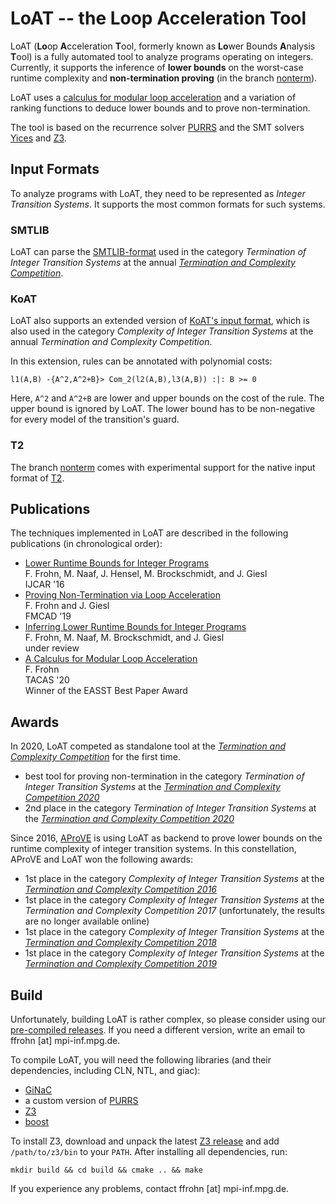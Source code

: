 # LoAT -- the Loop Acceleration Tool

LoAT (**Lo**op **A**cceleration **T**ool, formerly known as **Lo**wer Bounds **A**nalysis **T**ool) is a fully automated tool to analyze programs operating on integers.
Currently, it supports the inference of **lower bounds** on the worst-case runtime complexity and **non-termination proving** (in the branch [nonterm](https://github.com/aprove-developers/LoAT/tree/nonterm)).

LoAT uses a [calculus for modular loop acceleration](https://doi.org/10.1007/978-3-030-45190-5_4) and a variation of ranking functions to deduce lower bounds and to prove non-termination.

The tool is based on the recurrence solver [PURRS](http://www.cs.unipr.it/purrs/) and the SMT solvers [Yices](https://yices.csl.sri.com/) and [Z3](https://github.com/Z3Prover/z3/).

## Input Formats

To analyze programs with LoAT, they need to be represented as *Integer Transition Systems*.
It supports the most common formats for such systems.

### SMTLIB

LoAT can parse the [SMTLIB-format](https://www.microsoft.com/en-us/research/wp-content/uploads/2016/02/SMTPushdownPrograms.pdf) used in the category *Termination of Integer Transition Systems* at the annual [*Termination and Complexity Competition*](http://termination-portal.org/wiki/Termination_Competition).

### KoAT

LoAT also supports an extended version of [KoAT's input format](http://aprove.informatik.rwth-aachen.de/eval/IntegerComplexity/), which is also used in the category *Complexity of Integer Transition Systems* at the annual *Termination and Complexity Competition*.

In this extension, rules can be annotated with polynomial costs:
```
l1(A,B) -{A^2,A^2+B}> Com_2(l2(A,B),l3(A,B)) :|: B >= 0
```
Here, `A^2` and `A^2+B` are lower and upper bounds on the cost of the rule.
The upper bound is ignored by LoAT.
The lower bound has to be non-negative for every model of the transition's guard.

### T2

The branch [nonterm](https://github.com/aprove-developers/LoAT/tree/nonterm) comes with experimental support for the native input format of [T2](https://github.com/mmjb/T2).

## Publications

The techniques implemented in LoAT are described in the following publications (in chronological order):

* [Lower Runtime Bounds for Integer Programs](http://aprove.informatik.rwth-aachen.de/eval/integerLower/compl-paper.pdf)\
  F. Frohn, M. Naaf, J. Hensel, M. Brockschmidt, and J. Giesl\
  IJCAR '16
* [Proving Non-Termination via Loop Acceleration](https://arxiv.org/abs/1905.11187)\
  F. Frohn and J. Giesl\
  FMCAD '19
* [Inferring Lower Runtime Bounds for Integer Programs](https://arxiv.org/abs/1911.01077)\
  F. Frohn, M. Naaf, M. Brockschmidt, and J. Giesl\
  under review
* [A Calculus for Modular Loop Acceleration](https://doi.org/10.1007/978-3-030-45190-5_4)\
  F. Frohn\
  TACAS '20\
  Winner of the EASST Best Paper Award

## Awards

In 2020, LoAT competed as standalone tool at the [*Termination and Complexity Competition*](http://termination-portal.org/wiki/Termination_Competition) for the first time.

* best tool for proving non-termination in the category *Termination of Integer Transition Systems* at the [*Termination and Complexity Competition 2020*](http://termination-portal.org/wiki/Termination_Competition_2020)
* 2nd place in the category *Termination of Integer Transition Systems* at the [*Termination and Complexity Competition 2020*](http://termination-portal.org/wiki/Termination_Competition_2020)

Since 2016, [AProVE](http://aprove.informatik.rwth-aachen.de/) is using LoAT as backend to prove lower bounds on the runtime complexity of integer transition systems.
In this constellation, AProVE and LoAT won the following awards:

* 1st place in the category *Complexity of Integer Transition Systems* at the [*Termination and Complexity Competition 2016*](https://termcomp.imn.htwk-leipzig.de/competitions/Y2016)
* 1st place in the category *Complexity of Integer Transition Systems* at the *Termination and Complexity Competition 2017* (unfortunately, the results are no longer available online)
* 1st place in the category *Complexity of Integer Transition Systems* at the [*Termination and Complexity Competition 2018*](http://group-mmm.org/termination/competitions/Y2018/)
* 1st place in the category *Complexity of Integer Transition Systems* at the [*Termination and Complexity Competition 2019*](http://group-mmm.org/termination/competitions/Y2019/)

## Build

Unfortunately, building LoAT is rather complex, so please consider using our [pre-compiled releases](https://github.com/aprove-developers/LoAT/releases).
If you need a different version, write an email to ffrohn [at] mpi-inf.mpg.de.

To compile LoAT, you will need the following libraries (and their dependencies, including CLN, NTL, and giac):

* [GiNaC](http://www.ginac.de)
* a custom version of [PURRS](https://github.com/aprove-developers/LoAT-purrs)
* [Z3](https://github.com/Z3Prover/z3)
* [boost](https://www.boost.org)

To install Z3, download and unpack the latest [Z3 release](https://github.com/Z3Prover/z3/releases) and add `/path/to/z3/bin` to your `PATH`.
After installing all dependencies, run:

```
mkdir build && cd build && cmake .. && make
```

If you experience any problems, contact ffrohn [at] mpi-inf.mpg.de.

